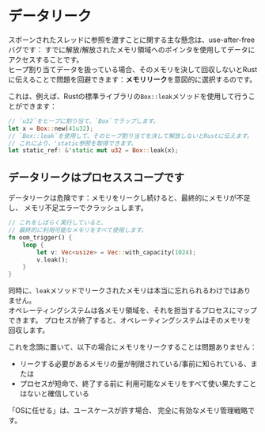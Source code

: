 # データリーク

スポーンされたスレッドに参照を渡すことに関する主な懸念は、use-after-freeバグです：
すでに解放/解放されたメモリ領域へのポインタを使用してデータにアクセスすることです。\
ヒープ割り当てデータを扱っている場合、そのメモリを決して回収しないとRustに伝えることで問題を回避できます：**メモリリーク**を意図的に選択するのです。

これは、例えば、Rustの標準ライブラリの`Box::leak`メソッドを使用して行うことができます：

```rust
// `u32`をヒープに割り当て、`Box`でラップします。
let x = Box::new(41u32);
// `Box::leak`を使用して、そのヒープ割り当てを決して解放しないとRustに伝えます。
// これにより、'static参照を取得できます。
let static_ref: &'static mut u32 = Box::leak(x);
```

## データリークはプロセススコープです

データリークは危険です：メモリをリークし続けると、最終的にメモリが不足し、
メモリ不足エラーでクラッシュします。

```rust
// これをしばらく実行していると、
// 最終的に利用可能なメモリをすべて使用します。
fn oom_trigger() {
    loop {
        let v: Vec<usize> = Vec::with_capacity(1024);
        v.leak();
    }
}
```

同時に、`leak`メソッドでリークされたメモリは本当に忘れられるわけではありません。\
オペレーティングシステムは各メモリ領域を、それを担当するプロセスにマップできます。
プロセスが終了すると、オペレーティングシステムはそのメモリを回収します。

これを念頭に置いて、以下の場合にメモリをリークすることは問題ありません：

- リークする必要があるメモリの量が制限されている/事前に知られている、または
- プロセスが短命で、終了する前に
  利用可能なメモリをすべて使い果たすことはないと確信している

「OSに任せる」は、ユースケースが許す場合、
完全に有効なメモリ管理戦略です。